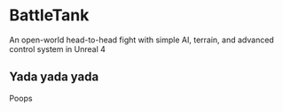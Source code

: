 # BattleTank
An open-world head-to-head fight with simple AI, terrain, and advanced control system in Unreal 4

## Yada yada yada
Poops